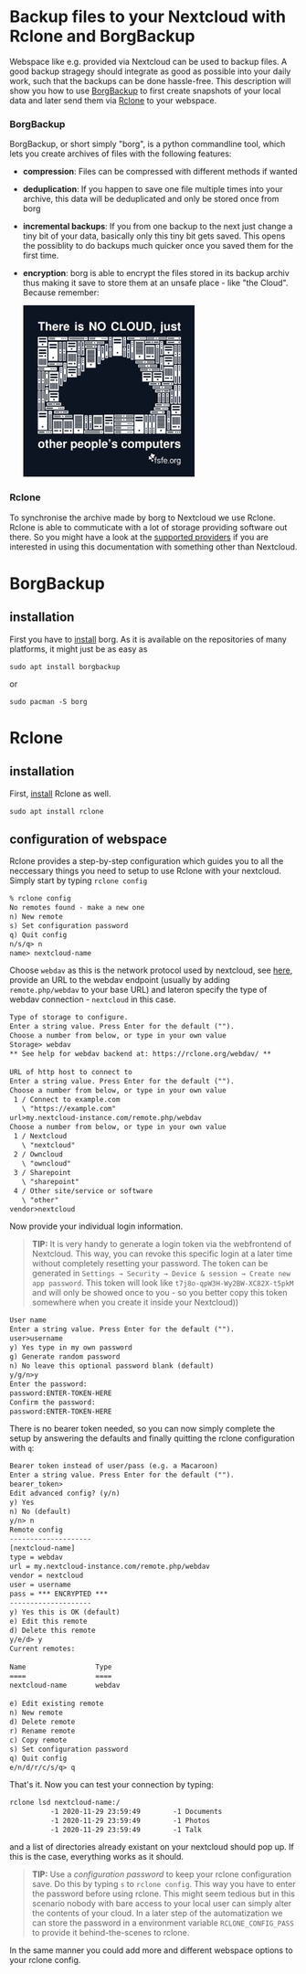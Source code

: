 # Backup files to your Nextcloud with Rclone and BorgBackup

Webspace like e.g. provided via Nextcloud can be used to backup files. A good backup stragegy should integrate as good as possible into your daily work, such that the backups can be done hassle-free. This description will show you how to use [BorgBackup](https://borgbackup.readthedocs.io/en/stable/index.html) to first create snapshots of your local data and later send them via [Rclone](https://rclone.org/) to your webspace. 

### BorgBackup
BorgBackup, or short simply "borg", is a python commandline tool, which lets you create archives of files with the following features:
 * **compression**: Files can be compressed
   with different methods if wanted
 * **deduplication**: If you happen to save
   one file multiple times into your archive,
   this data will be deduplicated and only be
   stored once from borg
 * **incremental backups**: If you from one backup
   to the next just change a tiny bit of your
   data, basically only this tiny bit gets
   saved. This opens the possiblity to do
   backups much quicker once you saved
   them for the first time. 
 * **encryption**: borg is able to encrypt the
   files stored in its backup archiv thus making
   it save to store them at an unsafe
   place - like "the Cloud".
   Because remember:
   
   ![There is no Cloud](images/nocloud.png)

### Rclone

To synchronise the archive made by borg to Nextcloud we use Rclone. Rclone is able to commuticate with a lot of storage providing software out there. So you might have a look at the [supported providers](https://rclone.org/#providers) if you are interested in using this documentation with something other than Nextcloud.

# BorgBackup
## installation
First you have to [install](https://borgbackup.readthedocs.io/en/latest/installation.html) borg. As it is available on the repositories of many platforms, it might just be as easy as
```
sudo apt install borgbackup
```
or
```
sudo pacman -S borg
```

# Rclone
## installation
First, [install](https://rclone.org/install/) Rclone as well.
```
sudo apt install rclone
```

## configuration of webspace
Rclone provides a step-by-step configuration which guides you to all the neccessary things you need to setup to use Rclone with your nextcloud. Simply start by typing `rclone config`

```
% rclone config
No remotes found - make a new one
n) New remote
s) Set configuration password
q) Quit config
n/s/q> n
name> nextcloud-name
```

Choose `webdav` as this is the network protocol used by nextcloud, see [here](https://rclone.org/webdav/), provide an URL to the webdav endpoint (usually by adding `remote.php/webdav` to your base URL) and lateron specify the type of webdav connection - `nextcloud` in this case.

```
Type of storage to configure.
Enter a string value. Press Enter for the default ("").
Choose a number from below, or type in your own value
Storage> webdav
** See help for webdav backend at: https://rclone.org/webdav/ **

URL of http host to connect to
Enter a string value. Press Enter for the default ("").
Choose a number from below, or type in your own value
 1 / Connect to example.com
   \ "https://example.com"
url>my.nextcloud-instance.com/remote.php/webdav
Choose a number from below, or type in your own value
 1 / Nextcloud
   \ "nextcloud"
 2 / Owncloud
   \ "owncloud"
 3 / Sharepoint
   \ "sharepoint"
 4 / Other site/service or software
   \ "other"
vendor>nextcloud
```
Now provide your individual login information. 
> **TIP:** It is very handy to generate a login token via the webfrontend of Nextcloud. This way, you can revoke this specific login at a later time without completely resetting your password. The token can be generated in `Settings → Security → Device & session → Create new app password`. This token will look like `t7j8o-qpW3H-Wy2BW-XC82X-t5pkM` and will only be showed once to you - so you better copy this token somewhere when you create it inside your Nextcloud))

```
User name
Enter a string value. Press Enter for the default ("").
user>username
y) Yes type in my own password
g) Generate random password
n) No leave this optional password blank (default)
y/g/n>y
Enter the password:
password:ENTER-TOKEN-HERE
Confirm the password:
password:ENTER-TOKEN-HERE
```

There is no bearer token needed, so you can now simply complete the setup by answering the defaults and finally quitting the rclone configuration with `q`:

```
Bearer token instead of user/pass (e.g. a Macaroon)
Enter a string value. Press Enter for the default ("").
bearer_token>
Edit advanced config? (y/n)
y) Yes
n) No (default)
y/n> n
Remote config
--------------------
[nextcloud-name]
type = webdav
url = my.nextcloud-instance.com/remote.php/webdav
vendor = nextcloud
user = username
pass = *** ENCRYPTED ***
--------------------
y) Yes this is OK (default)
e) Edit this remote
d) Delete this remote
y/e/d> y
Current remotes:

Name                 Type
====                 ====
nextcloud-name       webdav

e) Edit existing remote
n) New remote
d) Delete remote
r) Rename remote
c) Copy remote
s) Set configuration password
q) Quit config
e/n/d/r/c/s/q> q
```

That's it. Now you can test your connection by typing:
```
rclone lsd nextcloud-name:/
          -1 2020-11-29 23:59:49        -1 Documents
          -1 2020-11-29 23:59:49        -1 Photos
          -1 2020-11-29 23:59:49        -1 Talk

```
and a list of directories already existant on your nextcloud should pop up. If this is the case, everything works as it should.

> **TIP:** Use a *configuration password* to keep your rclone configuration save. Do this by typing `s` to `rclone config`. This way you have to enter the password before using rclone. This might seem tedious but in this scenario nobody with bare access to your local user can simply alter the contents of your cloud. In a later step of the automatization we can store the password in a environment variable `RCLONE_CONFIG_PASS` to provide it behind-the-scenes to rclone.

In the same manner you could add more and different webspace options to your rclone config.
